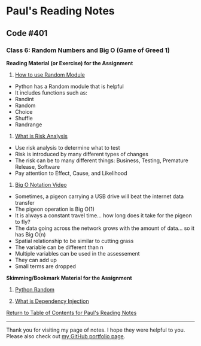 # Paul's Reading Notes

## Code #401

### Class 6: Random Numbers and Big O (Game of Greed 1)
**Reading Material (or Exercise) for the Assignment**
1. [How to use Random Module](https://www.pythonforbeginners.com/random/how-to-use-the-random-module-in-python)
- Python has a Random module that is helpful
- It includes functions such as:
- Randint
- Random
- Choice
- Shuffle
- Randrange


1. [What is Risk Analysis](https://www.edureka.co/blog/risk-analysis-in-software-testing/)
- Use risk analysis to determine what to test
- Risk is introduced by many different types of changes
- The risk can be to many different things:  Business, Testing, Premature Release, Software
- Pay attention to Effect, Cause, and Likelihood


1. [Big O Notation Video](https://www.youtube.com/watch?v=v4cd1O4zkGw)
- Sometimes, a pigeon carrying a USB drive will beat the internet data transfer
- The pigeon operation is Big O(1)
- It is always a constant travel time... how long does it take for the pigeon to fly?
- The data going across the network grows with the amount of data... so it has Big O(n)
- Spatial relationship to be similar to cutting grass
- The variable can be different than n
- Multiple variables can be used in the assessement
- They can add up
- Small terms are dropped



**Skimming/Bookmark Material for the Assignment**
1. [Python Random](https://docs.python.org/3/library/random.html)

1. [What is Dependency Injection](https://www.freecodecamp.org/news/a-quick-intro-to-dependency-injection-what-it-is-and-when-to-use-it-7578c84fa88f/)


[Return to Table of Contents for Paul's Reading Notes](https://paul-leonard.github.io/reading-notes/ "Go back to find more notes!")



---



Thank you for visiting my page of notes.  I hope they were helpful to you.  Please also check out [my GitHub portfolio page](https://github.com/paul-leonard "Paul's GitHub Portfolio").